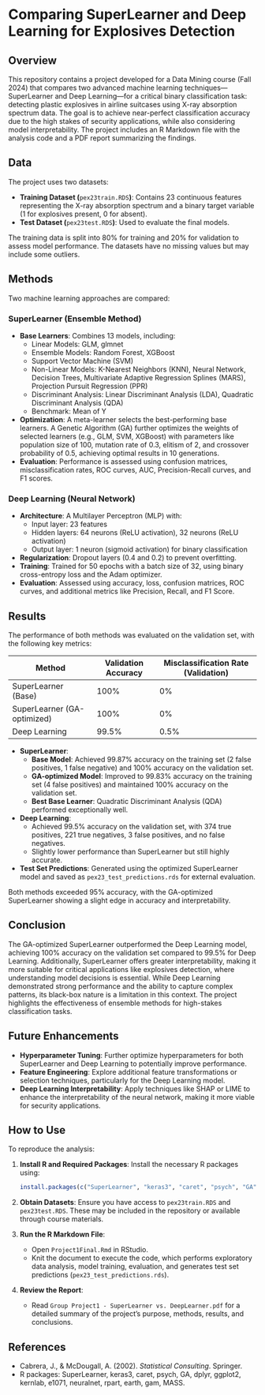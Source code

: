# Comparing SuperLearner and Deep Learning for Explosives Detection

## Overview

This repository contains a project developed for a Data Mining course (Fall 2024) that compares two advanced machine learning techniques—SuperLearner and Deep Learning—for a critical binary classification task: detecting plastic explosives in airline suitcases using X-ray absorption spectrum data. The goal is to achieve near-perfect classification accuracy due to the high stakes of security applications, while also considering model interpretability. The project includes an R Markdown file with the analysis code and a PDF report summarizing the findings.

## Data

The project uses two datasets:

- **Training Dataset (**`pex23train.RDS`**)**: Contains 23 continuous features representing the X-ray absorption spectrum and a binary target variable (1 for explosives present, 0 for absent).
- **Test Dataset (**`pex23test.RDS`**)**: Used to evaluate the final models.

The training data is split into 80% for training and 20% for validation to assess model performance. The datasets have no missing values but may include some outliers.

## Methods

Two machine learning approaches are compared:

### SuperLearner (Ensemble Method)

- **Base Learners**: Combines 13 models, including:
  - Linear Models: GLM, glmnet
  - Ensemble Models: Random Forest, XGBoost
  - Support Vector Machine (SVM)
  - Non-Linear Models: K-Nearest Neighbors (KNN), Neural Network, Decision Trees, Multivariate Adaptive Regression Splines (MARS), Projection Pursuit Regression (PPR)
  - Discriminant Analysis: Linear Discriminant Analysis (LDA), Quadratic Discriminant Analysis (QDA)
  - Benchmark: Mean of Y
- **Optimization**: A meta-learner selects the best-performing base learners. A Genetic Algorithm (GA) further optimizes the weights of selected learners (e.g., GLM, SVM, XGBoost) with parameters like population size of 100, mutation rate of 0.3, elitism of 2, and crossover probability of 0.5, achieving optimal results in 10 generations.
- **Evaluation**: Performance is assessed using confusion matrices, misclassification rates, ROC curves, AUC, Precision-Recall curves, and F1 scores.

### Deep Learning (Neural Network)

- **Architecture**: A Multilayer Perceptron (MLP) with:
  - Input layer: 23 features
  - Hidden layers: 64 neurons (ReLU activation), 32 neurons (ReLU activation)
  - Output layer: 1 neuron (sigmoid activation) for binary classification
- **Regularization**: Dropout layers (0.4 and 0.2) to prevent overfitting.
- **Training**: Trained for 50 epochs with a batch size of 32, using binary cross-entropy loss and the Adam optimizer.
- **Evaluation**: Assessed using accuracy, loss, confusion matrices, ROC curves, and additional metrics like Precision, Recall, and F1 Score.

## Results

The performance of both methods was evaluated on the validation set, with the following key metrics:

| Method | Validation Accuracy | Misclassification Rate (Validation) |
| --- | --- | --- |
| SuperLearner (Base) | 100% | 0% |
| SuperLearner (GA-optimized) | 100% | 0% |
| Deep Learning | 99.5% | 0.5% |

- **SuperLearner**:
  - **Base Model**: Achieved 99.87% accuracy on the training set (2 false positives, 1 false negative) and 100% accuracy on the validation set.
  - **GA-optimized Model**: Improved to 99.83% accuracy on the training set (4 false positives) and maintained 100% accuracy on the validation set.
  - **Best Base Learner**: Quadratic Discriminant Analysis (QDA) performed exceptionally well.
- **Deep Learning**:
  - Achieved 99.5% accuracy on the validation set, with 374 true positives, 221 true negatives, 3 false positives, and no false negatives.
  - Slightly lower performance than SuperLearner but still highly accurate.
- **Test Set Predictions**: Generated using the optimized SuperLearner model and saved as `pex23_test_predictions.rds` for external evaluation.

Both methods exceeded 95% accuracy, with the GA-optimized SuperLearner showing a slight edge in accuracy and interpretability.

## Conclusion

The GA-optimized SuperLearner outperformed the Deep Learning model, achieving 100% accuracy on the validation set compared to 99.5% for Deep Learning. Additionally, SuperLearner offers greater interpretability, making it more suitable for critical applications like explosives detection, where understanding model decisions is essential. While Deep Learning demonstrated strong performance and the ability to capture complex patterns, its black-box nature is a limitation in this context. The project highlights the effectiveness of ensemble methods for high-stakes classification tasks.

## Future Enhancements

- **Hyperparameter Tuning**: Further optimize hyperparameters for both SuperLearner and Deep Learning to potentially improve performance.
- **Feature Engineering**: Explore additional feature transformations or selection techniques, particularly for the Deep Learning model.
- **Deep Learning Interpretability**: Apply techniques like SHAP or LIME to enhance the interpretability of the neural network, making it more viable for security applications.

## How to Use

To reproduce the analysis:

1. **Install R and Required Packages**: Install the necessary R packages using:

   ```R
   install.packages(c("SuperLearner", "keras3", "caret", "psych", "GA", "dplyr", "ggplot2", "kernlab", "e1071", "neuralnet", "rpart", "earth", "gam", "MASS"))
   ```
2. **Obtain Datasets**: Ensure you have access to `pex23train.RDS` and `pex23test.RDS`. These may be included in the repository or available through course materials.
3. **Run the R Markdown File**:
   - Open `Project1Final.Rmd` in RStudio.
   - Knit the document to execute the code, which performs exploratory data analysis, model training, evaluation, and generates test set predictions (`pex23_test_predictions.rds`).
4. **Review the Report**:
   - Read `Group Project1 - SuperLearner vs. DeepLearner.pdf` for a detailed summary of the project’s purpose, methods, results, and conclusions.

## References

- Cabrera, J., & McDougall, A. (2002). *Statistical Consulting*. Springer.
- R packages: SuperLearner, keras3, caret, psych, GA, dplyr, ggplot2, kernlab, e1071, neuralnet, rpart, earth, gam, MASS.